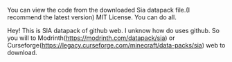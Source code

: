 You can view the code from the downloaded Sia datapack file.(I recommend the latest version)
MIT License. You can do all.

Hey! This is SIA datapack of github web. I unknow how do uses github. So you will to Modrinth(https://modrinth.com/datapack/sia) or Curseforge(https://legacy.curseforge.com/minecraft/data-packs/sia) web to download.
